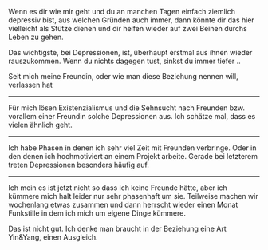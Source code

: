 <!-- 
.. title: Depressions
.. slug: depressions
.. date: 05/30/2014 10:23:08 PM UTC+02:00
.. tags: philosophical,draft
.. link: 
.. description: 
.. type: text
-->

<!-- TEASER_END -->

Wenn es dir wie mir geht und du an manchen Tagen einfach ziemlich
depressiv bist, aus welchen Gründen auch immer, dann könnte dir das hier
vielleicht als Stütze dienen und dir helfen wieder auf zwei Beinen
durchs Leben zu gehen.

Das wichtigste, bei Depressionen, ist, überhaupt erstmal aus ihnen wieder
rauszukommen. Wenn du nichts dagegen tust, sinkst du immer tiefer ..

Seit mich meine Freundin, oder wie man diese Beziehung nennen will, verlassen
hat 

---

Für mich lösen Existenzialismus und die Sehnsucht nach Freunden bzw. vorallem
einer Freundin solche Depressionen aus. Ich schätze mal, dass es vielen
ähnlich geht.

---

Ich habe Phasen in denen ich sehr viel Zeit mit Freunden verbringe.
Oder in den denen ich hochmotiviert an einem Projekt arbeite.
Gerade bei letzterem treten Depressionen besonders häufig auf.

---

Ich mein es ist jetzt nicht so dass ich keine Freunde hätte,
aber ich kümmere mich halt leider nur sehr phasenhaft um sie.
Teilweise machen wir wochenlang etwas zusammen und dann herrscht wieder einen
Monat Funkstille in dem ich mich um eigene Dinge kümmere.

Das ist nicht gut. Ich denke man braucht in der Beziehung eine Art Yin&Yang,
einen Ausgleich.
